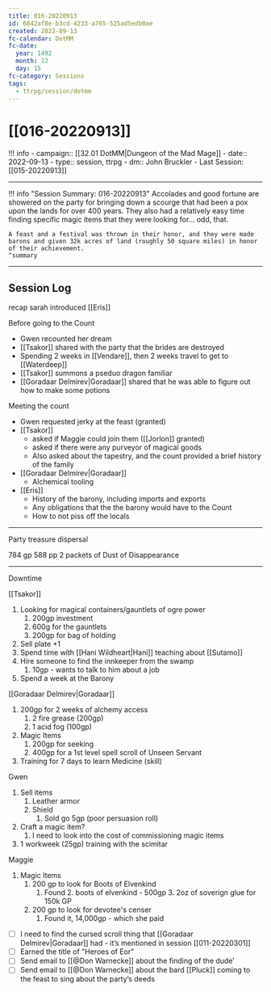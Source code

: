 ```yaml
---
title: 016-20220913
id: 6842af8e-b3cd-4233-a765-525ad5edb0ae
created: 2022-09-13
fc-calendar: DotMM
fc-date:
  year: 1492
  month: 12
  day: 15
fc-category: Sessions
tags:
  - ttrpg/session/dotmm
---
```


# [[016-20220913]]

!!! info
    - campaign:: [[32.01 DotMM|Dungeon of the Mad Mage]]
    - date:: 2022-09-13
    - type:: session, ttrpg
    - dm:: John Bruckler
    - Last Session: [[015-20220913]]


---

!!! info "Session Summary: 016-20220913"
    Accolades and good fortune are showered on the party for bringing down a scourge that had been a pox upon the lands for over 400 years. They also had a relatively easy time finding specific magic items that they were looking for… odd, that.
    
    A feast and a festival was thrown in their honor, and they were made barons and given 32k acres of land (roughly 50 square miles) in honor of their achievement.
    ^summary

---

## Session Log

recap
sarah introduced [[Eris]]

Before going to the Count
- Gwen recounted her dream
- [[Tsakor]] shared with the party that the brides are destroyed
- Spending 2 weeks in [[Vendare]], then 2 weeks travel to get to [[Waterdeep]]
- [[Tsakor]] summons a pseduo dragon familiar
- [[Goradaar Delmirev|Goradaar]] shared that he was able to figure out how to make some potions

Meeting the count
- Gwen requested jerky at the feast (granted)
- [[Tsakor]] 
	- asked if Maggie could join them ([[Jorlon]] granted)
	- asked if there were any purveyor of magical goods
	- Also asked about the tapestry, and the count provided a brief history of the  family 
- [[Goradaar Delmirev|Goradaar]]
	- Alchemical tooling
- [[Eris]]
	- History of the barony, including imports and exports
	- Any obligations that the the barony would have to the Count
	- How to not piss off the locals

---
Party treasure dispersal

784 gp
588 pp
2 packets of Dust of Disappearance

---
Downtime

[[Tsakor]]
1. Looking for magical containers/gauntlets of ogre power
	1. 200gp investment 
	2. 600g for the gauntlets
	3. 200gp for bag of holding
2. Sell plate +1
3. Spend time with [[Hani Wildheart|Hani]] teaching about [[Sutamo]]
4. Hire someone to find the innkeeper from the swamp
	1. 10gp - wants to talk to him about a job
5. Spend a week at the Barony

[[Goradaar Delmirev|Goradaar]]
1. 200gp for 2 weeks of alchemy access
	1. 2 fire grease (200gp)
	2. 1 acid fog (100gp)
2. Magic Items
	1. 200gp for seeking
	2. 400gp for a 1st level spell scroll of Unseen Servant
3. Training for 7 days to learn Medicine (skill)

Gwen
1. Sell items
	1. Leather armor
	2. Shield
		1. Sold go 5gp (poor persuasion roll)
2. Craft a magic item?
	1. I need to look into the cost of commissioning magic items
2. 1 workweek (25gp) training with the scimitar

Maggie
1. Magic Items
	1. 200 gp to look for Boots of Elvenkind
		1. Found
			2. boots of elvenkind - 500gp
			3. 2oz of soverign glue for 150k GP
	2. 200 gp to look for devotee's censer
		1. Found it, 14,000gp - which she paid


- [ ] I need to find the cursed scroll thing that [[Goradaar Delmirev|Goradaar]] had - it’s mentioned in session [[011-20220301]]
- [ ] Earned the title of "Heroes of Eor"
- [ ] Send email to [[@Don Warnecke]] about the finding of the dude'
- [ ] Send email to [[@Don Warnecke]] about the bard [[Pluck]] coming to the feast to sing about the party’s deeds